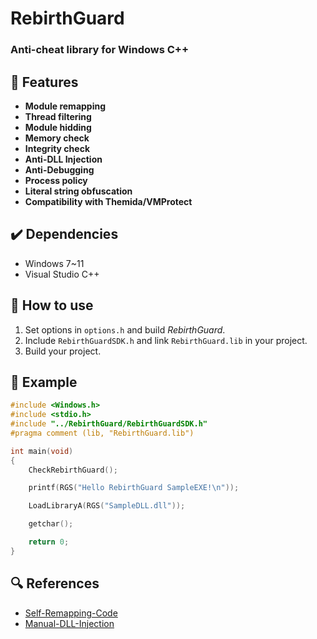 # RebirthGuard

### Anti-cheat library for Windows C++

## :page_facing_up: Features
* __Module remapping__
* __Thread filtering__
* __Module hidding__
* __Memory check__
* __Integrity check__
* __Anti-DLL Injection__
* __Anti-Debugging__
* __Process policy__
* __Literal string obfuscation__
* __Compatibility with Themida/VMProtect__

## :heavy_check_mark: Dependencies
* Windows 7~11
* Visual Studio C++

## :wrench: How to use
1. Set options in `options.h` and build *RebirthGuard*.
2. Include `RebirthGuardSDK.h` and link `RebirthGuard.lib` in your project.
3. Build your project.

## :memo: Example
```CPP
#include <Windows.h>
#include <stdio.h>
#include "../RebirthGuard/RebirthGuardSDK.h"
#pragma comment (lib, "RebirthGuard.lib")

int main(void)
{
	CheckRebirthGuard();

	printf(RGS("Hello RebirthGuard SampleEXE!\n"));

	LoadLibraryA(RGS("SampleDLL.dll"));

	getchar();

	return 0;
}
```

## :mag: References
* [Self-Remapping-Code](https://github.com/changeofpace/Self-Remapping-Code)
* [Manual-DLL-Injection](http://www.rohitab.com/discuss/topic/40761-manual-dll-injection/)
